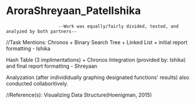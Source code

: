 # AroraShreyaan_PatelIshika


                        --Work was equally/fairly divided, tested, and analyzed by both partners--

  //Task Mentions: Chronos + Binary Search Tree + Linked List + initial report formatting - Ishika 
  
  Hash Table (3 implimentations) + Chronos Integration (provided by: Ishika) and final report formatting - Shreyaan 
  
  Analyzation (after individidually graphing designated functions' results) also conducted collaboritively. 
  
  //Reference(s): Visualizing Data Structure(Hoenigman, 2015)
